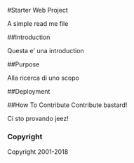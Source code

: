 #Starter Web Project

A simple read me file

##Introduction

Questa e' una introduction

##Purpose

Alla ricerca di uno scopo

##Deployment

##How To Contribute
Contribute bastard!

Ci sto provando jeez!

### Copyright
Copyright 2001-2018